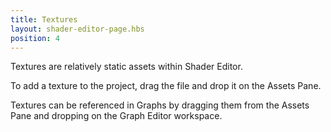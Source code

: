 ```yaml
---
title: Textures
layout: shader-editor-page.hbs
position: 4
---
```


Textures are relatively static assets within Shader Editor.

To add a texture to the project, drag the file and drop it on the Assets Pane.

Textures can be referenced in Graphs by dragging them from the Assets Pane and dropping on the Graph Editor workspace.

